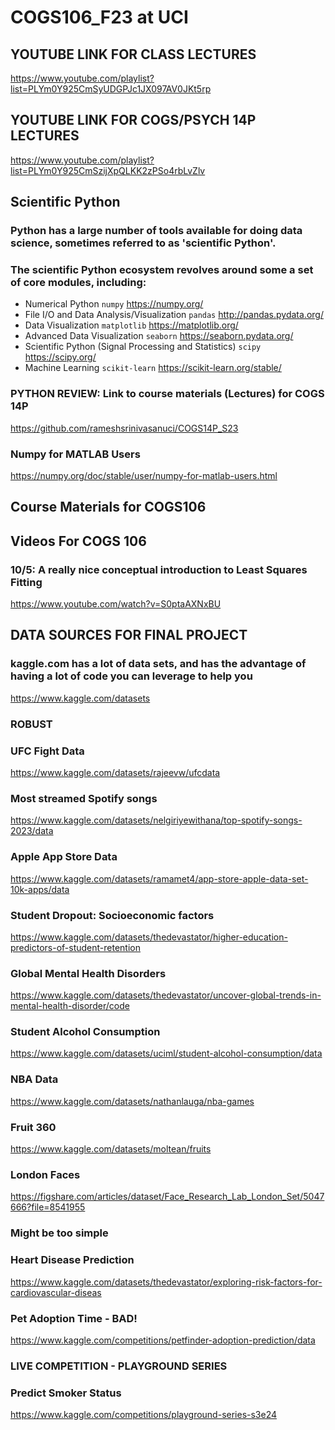 # COGS106_F23 at UCI 

## YOUTUBE LINK FOR CLASS LECTURES

https://www.youtube.com/playlist?list=PLYm0Y925CmSyUDGPJc1JX097AV0JKt5rp

## YOUTUBE LINK FOR COGS/PSYCH 14P LECTURES 

https://www.youtube.com/playlist?list=PLYm0Y925CmSzijXpQLKK2zPSo4rbLvZlv

## Scientific Python

### Python has a large number of tools available for doing data science, sometimes referred to as 'scientific Python'. 

### The scientific Python ecosystem revolves around some a set of core modules, including:

- Numerical Python `numpy` https://numpy.org/
- File I/O and Data Analysis/Visualization `pandas` http://pandas.pydata.org/
- Data Visualization `matplotlib` https://matplotlib.org/
- Advanced Data Visualization `seaborn` https://seaborn.pydata.org/
- Scientific Python (Signal Processing and Statistics) `scipy`  https://scipy.org/
- Machine Learning `scikit-learn` https://scikit-learn.org/stable/

### **PYTHON REVIEW: Link to course materials (Lectures) for COGS 14P** 

https://github.com/rameshsrinivasanuci/COGS14P_S23

### **Numpy for MATLAB Users**

https://numpy.org/doc/stable/user/numpy-for-matlab-users.html

## Course Materials for COGS106 

## Videos For COGS 106 

### 10/5: A really nice conceptual introduction to Least Squares Fitting 

https://www.youtube.com/watch?v=S0ptaAXNxBU

## DATA SOURCES FOR FINAL PROJECT

### kaggle.com has a lot of data sets, and has the advantage of having a lot of code you can leverage to help you ###

https://www.kaggle.com/datasets

### **ROBUST** 

### UFC Fight Data 

https://www.kaggle.com/datasets/rajeevw/ufcdata

### Most streamed Spotify songs 

https://www.kaggle.com/datasets/nelgiriyewithana/top-spotify-songs-2023/data

### Apple App Store Data

https://www.kaggle.com/datasets/ramamet4/app-store-apple-data-set-10k-apps/data

### Student Dropout: Socioeconomic factors

https://www.kaggle.com/datasets/thedevastator/higher-education-predictors-of-student-retention

### Global Mental Health Disorders 

https://www.kaggle.com/datasets/thedevastator/uncover-global-trends-in-mental-health-disorder/code

### Student Alcohol Consumption

https://www.kaggle.com/datasets/uciml/student-alcohol-consumption/data

### NBA Data 

https://www.kaggle.com/datasets/nathanlauga/nba-games

### Fruit 360

https://www.kaggle.com/datasets/moltean/fruits

### London Faces 

https://figshare.com/articles/dataset/Face_Research_Lab_London_Set/5047666?file=8541955

### Might be too simple

### Heart Disease Prediction 

https://www.kaggle.com/datasets/thedevastator/exploring-risk-factors-for-cardiovascular-diseas

### Pet Adoption Time - BAD! 

https://www.kaggle.com/competitions/petfinder-adoption-prediction/data

### **LIVE COMPETITION** - PLAYGROUND SERIES

### Predict Smoker Status 

https://www.kaggle.com/competitions/playground-series-s3e24




